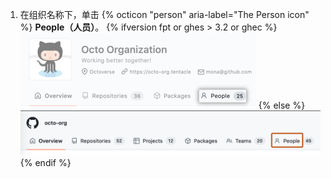 1. 在组织名称下，单击
{% octicon "person" aria-label="The Person icon" %} **People（人员）**。
  {% ifversion fpt or ghes > 3.2 or ghec %}
  ![人员选项卡](/assets/images/help/organizations/organization-people-tab-with-overview-tab.png)
  {% else %}
  ![人员选项卡](/assets/images/help/organizations/organization-people-tab.png)
  {% endif %}
